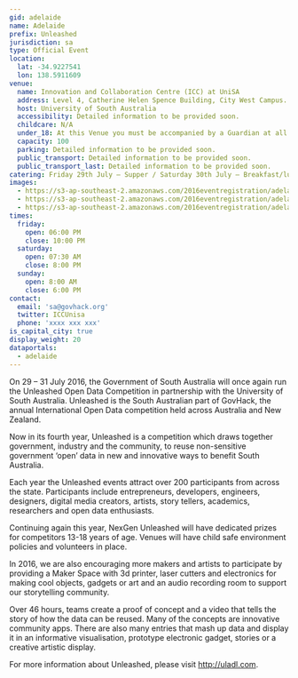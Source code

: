 ```yaml
---
gid: adelaide
name: Adelaide
prefix: Unleashed 
jurisdiction: sa
type: Official Event
location:
  lat: -34.9227541
  lon: 138.5911609
venue:
  name: Innovation and Collaboration Centre (ICC) at UniSA
  address: Level 4, Catherine Helen Spence Building, City West Campus. Enter off Fenn Place
  host: University of South Australia
  accessibility: Detailed information to be provided soon.
  childcare: N/A
  under_18: At this Venue you must be accompanied by a Guardian at all times.
  capacity: 100
  parking: Detailed information to be provided soon.
  public_transport: Detailed information to be provided soon.
  public_transport_last: Detailed information to be provided soon.
catering: Friday 29th July – Supper / Saturday 30th July – Breakfast/lunch/tea / Sunday 31st – Breakfast/lunch
images:
  - https://s3-ap-southeast-2.amazonaws.com/2016eventregistration/adelaide/ICC_021115_010.jpg
  - https://s3-ap-southeast-2.amazonaws.com/2016eventregistration/adelaide/ICC_021115_024.jpg
  - https://s3-ap-southeast-2.amazonaws.com/2016eventregistration/adelaide/ICCeventByCathLeo-147.jpg
times:
  friday:
    open: 06:00 PM
    close: 10:00 PM
  saturday:
    open: 07:30 AM
    close: 8:00 PM
  sunday:
    open: 8:00 AM
    close: 6:00 PM
contact:
  email: 'sa@govhack.org'
  twitter: ICCUnisa
  phone: 'xxxx xxx xxx'
is_capital_city: true
display_weight: 20
dataportals:
  - adelaide
---
```


On 29 – 31 July 2016, the Government of South Australia will once again run the Unleashed Open Data Competition in partnership with the University of South Australia. Unleashed is the South Australian part of GovHack, the annual International Open Data competition held across Australia and New Zealand. 

Now in its fourth year, Unleashed is a competition which draws together government, industry and the community, to reuse non-sensitive government ‘open’ data in new and innovative ways to benefit South Australia. 

Each year the Unleashed events attract over 200 participants from across the state. Participants include entrepreneurs, developers, engineers, designers, digital media creators, artists, story tellers, academics, researchers and open data enthusiasts. 

Continuing again this year, NexGen Unleashed will have dedicated prizes for competitors 13-18 years of age. Venues will have child safe environment policies and volunteers in place.

In 2016, we are also encouraging more makers and artists to participate by providing a Maker Space with 3d printer, laser cutters and electronics for making cool objects, gadgets or art and an audio recording room to support our storytelling community.

Over 46 hours, teams create a proof of concept and a video that tells the story of how the data can be reused. Many of the concepts are innovative community apps. There are also many entries that mash up data and display it in an informative visualisation, prototype electronic gadget, stories or a creative artistic display. 

For more information about Unleashed, please visit http://uladl.com. 